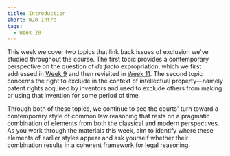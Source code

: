 ```yaml
---
title: Introduction
short: W20 Intro
tags:
  - Week 20
---
```


This week we cover two topics that link back issues of exclusion we've studied throughout the course. The first topic provides a contemporary perspective on the question of *de facto* expropriation, which we first addressed in [Week 9](../week9/) and then revisited in [Week 11](../week11/). The second topic concerns the right to exclude in the context of intellectual property—namely patent rights acquired by inventors and used to exclude others from making or using that invention for some period of time. 

Through both of these topics, we continue to see the courts' turn toward a contemporary style of common law reasoning that rests on a pragmatic combination of elements from both the classical and modern perspectives. As you work through the materials this week, aim to identify where these elements of earlier styles appear and ask yourself whether their combination results in a coherent framework for legal reasoning. 

